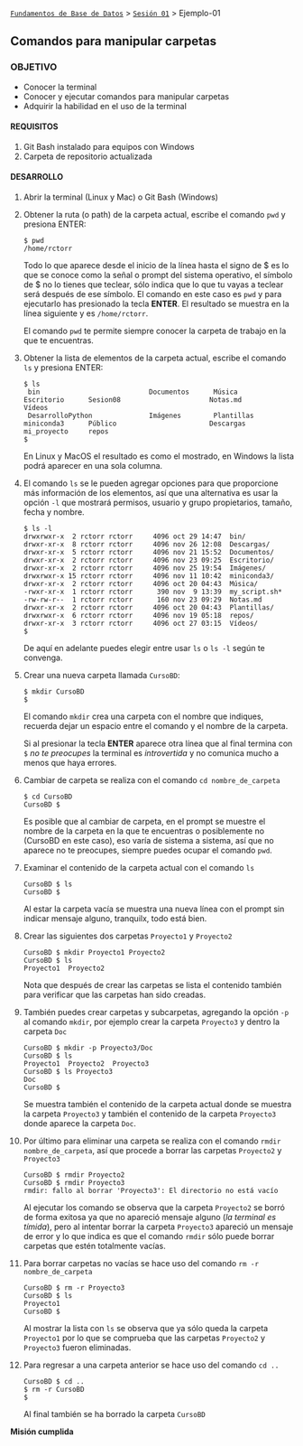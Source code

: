 [`Fundamentos de Base de Datos`](../../Readme.md) > [`Sesión 01`](../Readme.md) > Ejemplo-01
## Comandos para manipular carpetas

### OBJETIVO
- Conocer la terminal
- Conocer y ejecutar comandos para manipular carpetas
- Adquirir la habilidad en el uso de la terminal

#### REQUISITOS
1. Git Bash instalado para equipos con Windows
1. Carpeta de repositorio actualizada

#### DESARROLLO
1. Abrir la terminal (Linux y Mac) o Git Bash (Windows)

1. Obtener la ruta (o path) de la carpeta actual, escribe el comando `pwd` y presiona ENTER:
   ```console
   $ pwd
   /home/rctorr
   ```
   Todo lo que aparece desde el inicio de la línea hasta el signo de $ es lo que se conoce como la señal o prompt del sistema operativo, el símbolo de $ no lo tienes que teclear, sólo indica que lo que tu vayas a teclear será después de ese símbolo.
   El comando en este caso es `pwd` y para ejecutarlo has presionado la tecla __ENTER__.
   El resultado se muestra en la línea siguiente y es `/home/rctorr`.

   El comando `pwd` te permite siempre conocer la carpeta de trabajo en la que te encuentras.

1. Obtener la lista de elementos de la carpeta actual, escribe el comando `ls` y presiona ENTER:
   ```console
   $ ls
    bin                           Documentos      Música         Escritorio      Sesion08                      Notas.md        Vídeos
    DesarrolloPython              Imágenes        Plantillas     miniconda3      Público                       Descargas       mi_proyecto     repos
   $
   ```
   En Linux y MacOS el resultado es como el mostrado, en Windows la lista podrá aparecer en una sola columna.

1. El comando `ls` se le pueden agregar opciones para que proporcione más información de los elementos, así que una alternativa es usar la opción `-l` que mostrará permisos, usuario y grupo propietarios, tamaño, fecha y nombre.
   ```console
   $ ls -l
   drwxrwxr-x  2 rctorr rctorr     4096 oct 29 14:47  bin/
   drwxr-xr-x  8 rctorr rctorr     4096 nov 26 12:08  Descargas/
   drwxr-xr-x  5 rctorr rctorr     4096 nov 21 15:52  Documentos/
   drwxr-xr-x  2 rctorr rctorr     4096 nov 23 09:25  Escritorio/
   drwxr-xr-x  2 rctorr rctorr     4096 nov 25 19:54  Imágenes/
   drwxrwxr-x 15 rctorr rctorr     4096 nov 11 10:42  miniconda3/
   drwxr-xr-x  2 rctorr rctorr     4096 oct 20 04:43  Música/
   -rwxr-xr-x  1 rctorr rctorr      390 nov  9 13:39  my_script.sh*
   -rw-rw-r--  1 rctorr rctorr      160 nov 23 09:29  Notas.md
   drwxr-xr-x  2 rctorr rctorr     4096 oct 20 04:43  Plantillas/
   drwxrwxr-x  6 rctorr rctorr     4096 nov 19 05:18  repos/
   drwxr-xr-x  3 rctorr rctorr     4096 oct 27 03:15  Vídeos/
   $
   ```
   De aquí en adelante puedes elegir entre usar `ls` o `ls -l` según te convenga.

1. Crear una nueva carpeta llamada `CursoBD`:
   ```console
   $ mkdir CursoBD
   $
   ```
   El comando `mkdir` crea una carpeta con el nombre que indiques, recuerda dejar un espacio entre el comando y el nombre de la carpeta.

   Si al presionar la tecla __ENTER__ aparece otra línea que al final termina con `$` _no te preocupes_ la terminal es _introvertida_ y no comunica mucho a menos que haya errores.

1. Cambiar de carpeta se realiza con el comando `cd nombre_de_carpeta`
   ```console
   $ cd CursoBD
   CursoBD $
   ```
   Es posible que al cambiar de carpeta, en el prompt se muestre el nombre de la carpeta en la que te encuentras o posiblemente no (CursoBD en este caso), eso varía de sistema a sistema, así que no aparece no te preocupes, siempre puedes ocupar el comando `pwd`.

1. Examinar el contenido de la carpeta actual con el comando `ls`
   ```console
   CursoBD $ ls
   CursoBD $   
   ```
   Al estar la carpeta vacía se muestra una nueva línea con el prompt sin indicar mensaje alguno, tranquilx, todo está bien.

1. Crear las siguientes dos carpetas `Proyecto1` y `Proyecto2`
   ```console
   CursoBD $ mkdir Proyecto1 Proyecto2
   CursoBD $ ls
   Proyecto1  Proyecto2
   ```
   Nota que después de crear las carpetas se lista el contenido también para verificar que las carpetas han sido creadas.

1. También puedes crear carpetas y subcarpetas, agregando la opción `-p` al comando `mkdir`, por ejemplo crear la carpeta `Proyecto3` y dentro la carpeta `Doc`
   ```console
   CursoBD $ mkdir -p Proyecto3/Doc
   CursoBD $ ls
   Proyecto1  Proyecto2  Proyecto3
   CursoBD $ ls Proyecto3
   Doc
   CursoBD $
   ```
   Se muestra también el contenido de la carpeta actual donde se muestra la carpeta `Proyecto3` y también el contenido de la carpeta `Proyecto3` donde aparece la carpeta `Doc`.

1. Por último para eliminar una carpeta se realiza con el comando `rmdir nombre_de_carpeta`, así que procede a borrar las carpetas `Proyecto2` y `Proyecto3`
   ```console
   CursoBD $ rmdir Proyecto2
   CursoBD $ rmdir Proyecto3
   rmdir: fallo al borrar 'Proyecto3': El directorio no está vacío
   ```
   Al ejecutar los comando se observa que la carpeta `Proyecto2` se borró de forma exitosa ya que no apareció mensaje alguno (_la terminal es tímida_), pero al intentar borrar la carpeta `Proyecto3` apareció un mensaje de error y lo que indica es que el comando `rmdir` sólo puede borrar carpetas que estén totalmente vacías.

1. Para borrar carpetas no vacías se hace uso del comando `rm -r nombre_de_carpeta`
   ```console
   CursoBD $ rm -r Proyecto3
   CursoBD $ ls
   Proyecto1
   CursoBD $
   ```
   Al mostrar la lista con `ls` se observa que ya sólo queda la carpeta `Proyecto1` por lo que se comprueba que las carpetas `Proyecto2` y `Proyecto3` fueron eliminadas.

1. Para regresar a una carpeta anterior se hace uso del comando `cd ..`
   ```console
   CursoBD $ cd ..
   $ rm -r CursoBD
   $
   ```
   Al final también se ha borrado la carpeta `CursoBD`

__Misión cumplida__
